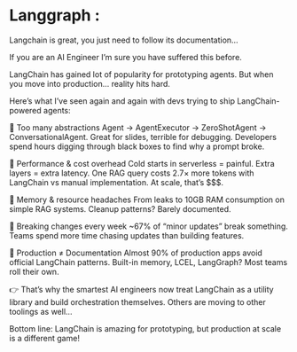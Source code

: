 # Langgraph : 

Langchain is great, you just need to follow its documentation…

If you are an AI Engineer I’m sure you have suffered this before.

LangChain has gained lot of popularity for prototyping agents. But when you move into production… reality hits hard.

Here’s what I’ve seen again and again with devs trying to ship LangChain-powered agents:

🔹 Too many abstractions
Agent → AgentExecutor → ZeroShotAgent → ConversationalAgent. Great for slides, terrible for debugging. Developers spend hours digging through black boxes to find why a prompt broke.

🔹 Performance & cost overhead
Cold starts in serverless = painful. Extra layers = extra latency. One RAG query costs 2.7× more tokens with LangChain vs manual implementation. At scale, that’s $$$.

🔹 Memory & resource headaches
From leaks to 10GB RAM consumption on simple RAG systems. Cleanup patterns? Barely documented.

🔹 Breaking changes every week
~67% of “minor updates” break something. Teams spend more time chasing updates than building features.

🔹 Production ≠ Documentation
Almost 90% of production apps avoid official LangChain patterns. Built-in memory, LCEL, LangGraph? Most teams roll their own.

👉 That’s why the smartest AI engineers now treat LangChain as a utility library and build orchestration themselves. Others are moving to other toolings as well…

Bottom line: LangChain is amazing for prototyping, but production at scale is a different game!